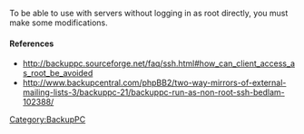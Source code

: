 To be able to use <BackupPC> with servers without logging in as root
directly, you must make some modifications.

#### References

-   <http://backuppc.sourceforge.net/faq/ssh.html#how_can_client_access_as_root_be_avoided>
-   <http://www.backupcentral.com/phpBB2/two-way-mirrors-of-external-mailing-lists-3/backuppc-21/backuppc-run-as-non-root-ssh-bedlam-102388/>

<Category:BackupPC>
